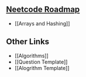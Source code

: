 
## [Neetcode Roadmap](https://neetcode.io/roadmap) 
- [[Arrays and Hashing]]




## Other Links
- [[Algorithms]]
- [[Question Template]]
- [[Alogrithm Template]]
